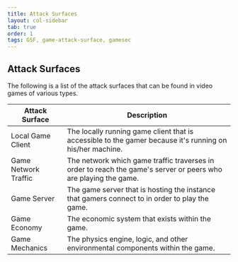 ```yaml
---
title: Attack Surfaces
layout: col-sidebar
tab: true
order: 1
tags: GSF, game-attack-surface, gamesec
---
```


## Attack Surfaces

The following is a list of the attack surfaces that can be found in video games of various types.

| Attack Surface | Description |
| -------------- | ----------- |
| Local Game Client | The locally running game client that is accessible to the gamer because it's running on his/her machine. |
| Game Network Traffic | The network which game traffic traverses in order to reach the game's server or peers who are playing the game. |
| Game Server | The game server that is hosting the instance that gamers connect to in order to play the game. |
| Game Economy | The economic system that exists within the game. |
| Game Mechanics | The physics engine, logic, and other environmental components within the game. |